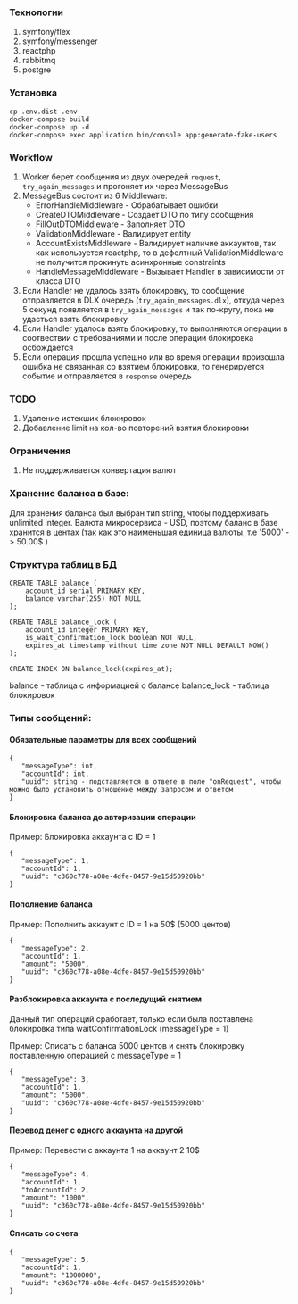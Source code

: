 ### Технологии ###
1. symfony/flex
2. symfony/messenger
3. reactphp
4. rabbitmq
5. postgre

### Установка ###
```
cp .env.dist .env
docker-compose build
docker-compose up -d
docker-compose exec application bin/console app:generate-fake-users
```

### Workflow ###
1. Worker берет сообщения из двух очередей `request`, `try_again_messages`  и прогоняет их через MessageBus
2. MessageBus состоит из 6 Middleware:
   * ErrorHandleMiddleware - Обрабатывает ошибки
   * CreateDTOMiddleware - Создает DTO по типу сообщения
   * FillOutDTOMiddleware - Заполняет DTO
   * ValidationMiddleware - Валидирует entity
   * AccountExistsMiddleware - Валидирует наличие аккаунтов, так как используется reactphp, то в дефолтный ValidationMiddleware не получится прокинуть асинхронные constraints
   * HandleMessageMiddleware - Вызывает Handler в зависимости от класса DTO
3. Если Handler не удалось взять блокировку, то сообщение отправляется в DLX очередь (`try_again_messages.dlx`), откуда через 5 секунд появляется в `try_again_messages` и так по-кругу, пока не удасться взять блокировку
4. Если Handler удалось взять блокировку, то выполняются операции в соотвествии с требованиями и  после операции блокировка осбождается
5. Если операция прошла успешно или во время операции произошла ошибка не связанная со взятием блокировки, то генерируется событие и отправляется в `response` очередь

### TODO ###
1. Удаление истекших блокировок
2. Добавление limit на кол-во повторений взятия блокировки

### Ограничения ###
1. Не поддерживается конвертация валют

### Хранение баланса в базе: ###
Для хранения баланса был выбран тип string, чтобы поддерживать unlimited integer.
Валюта микросервиса - USD, поэтому баланс в базе хранится в центах (так как это наименьшая единица валюты, т.е '5000' -> 50.00$ )

### Cтруктура таблиц в БД ###
```
CREATE TABLE balance (
	account_id serial PRIMARY KEY,
	balance varchar(255) NOT NULL
);

CREATE TABLE balance_lock (
	account_id integer PRIMARY KEY,
	is_wait_confirmation_lock boolean NOT NULL,
	expires_at timestamp without time zone NOT NULL DEFAULT NOW()
);

CREATE INDEX ON balance_lock(expires_at);
```

balance - таблица с информацией о балансе
balance_lock - таблица блокировок

### Типы сообщений:
#### Обязательные параметры для всех сообщений ####
```
{
   "messageType": int,
   "accountId": int,
   "uuid": string - подставляется в ответе в поле "onRequest", чтобы можно было установить отношение между запросом и ответом
}
```

#### Блокировка баланса до авторизации операции ###
Пример: Блокировка аккаунта с ID = 1
```
{
   "messageType": 1,
   "accountId": 1,
   "uuid": "c360c778-a08e-4dfe-8457-9e15d50920bb"
}
```

#### Пополнение баланса ####
Пример: Пополнить аккаунт с ID = 1 на 50$ (5000 центов)
```
{
   "messageType": 2,
   "accountId": 1,
   "amount": "5000",
   "uuid": "c360c778-a08e-4dfe-8457-9e15d50920bb"
}
```

#### Разблокировка аккаунта с последущий снятием ####
Данный тип операций сработает, только если была поставлена блокировка типа waitConfirmationLock (messageType = 1)

Пример: Списать с баланса 5000 центов и снять блокировку поставленную операцией с messageType = 1
```
{
   "messageType": 3,
   "accountId": 1,
   "amount": "5000",
   "uuid": "c360c778-a08e-4dfe-8457-9e15d50920bb"
}
```

#### Перевод денег с одного аккаунта на другой ###

Пример: Перевести с аккаунта 1 на аккаунт 2 10$

```
{
   "messageType": 4,
   "accountId": 1,
   "toAccountId": 2,
   "amount": "1000",
   "uuid": "c360c778-a08e-4dfe-8457-9e15d50920bb"
}
```


#### Списать со счета ###
```
{
   "messageType": 5,
   "accountId": 1,
   "amount": "1000000",
   "uuid": "c360c778-a08e-4dfe-8457-9e15d50920bb"
}
```